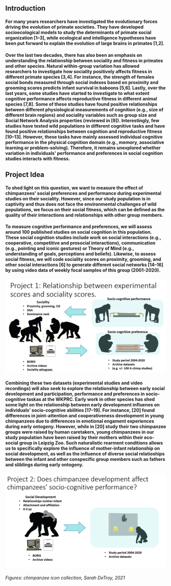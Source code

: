 ## Introduction

#### **For many years researchers have investigated the evolutionary forces driving the evolution of primate societies. They have developed socioecological models to study the determinants of primate social organization [1–3], while ecological and intelligence hypotheses have been put forward to explain the evolution of large brains in primates [1,2].** 

#### **Over the last two decades, there has also been an emphasis on understanding the relationship between sociality and fitness in primates and other species. Natural within-group variation has allowed researchers to investigate how sociality positively affects fitness in different primate species [3,4]. For instance, the strength of females social bonds measured through social indexes based on proximity and grooming scores predicts infant survival in baboons [5,6]. Lastly, over the last years, some studies have started to investigate to what extent cognitive performance affects reproductive fitness in different animal species [7,8]. Some of these studies have found positive relationships between different physiological measurements of cognition (e.g., size of different brain regions) and sociality variables such as group size and Social Network Analysis properties (reviewed in [9]). Interestingly, few studies have tested wild populations in different cognitive tasks and have found positive relationships between cognition and reproductive fitness [10–13]. However, these tasks have mainly assessed individual cognitive performance in the physical cognition domain (e.g., memory, associative learning or problem-solving). Therefore, it remains unexplored whether variation in individuals' performance and preferences in social cognition studies interacts with fitness.**

## Project Idea

#### **To shed light on this question, we want to measure the effect of chimpanzees' social preferences and performance during experimental studies on their sociality. However, since our study population is in captivity and thus does not face the environmental challenges of wild populations, we focus on their social fitness, which can be defined as the quality of their interactions and relationships with other group members.** 

#### **To measure cognitive performance and preferences, we will assess around 100 published studies on social cognition in this population. These social cognition studies include work on social interactions (e.g., cooperative, competitive and prosocial interactions), communication (e.g., pointing and iconic gestures) or Theory of Mind (e.g., understanding of goals, perceptions and beliefs). Likewise, to assess social fitness, we will code sociality scores on proximity, grooming, and other social interactions [6] to generate different social networks [14–16] by using video data of weekly focal samples of this group (2001-2020).**

![alt text](https://raw.githubusercontent.com/ccp-eva/EVApeCognition.github.io/gh-pages/PI1.jpg "Project Idea 1")

#### **Combining these two datasets (experimental studies and video recordings) will also seek to explore the relationship between early social development and participation, performance and preferences in socio-cognitive taskas at the WKPRC. Early work in other species has shed some light on the relationship between early development influenes on individuals’ socio-cognitive abilities  [17–19]. For instance, [20] found differences in joint-attention and cooperativeness development in young chimpanzees due to differences in emotional engament experiences during early ontogeny. However, while in [20] study their two chimpanzee groups were raised by human caretakers, young chimpanzees in our study population have been raised by their mothers within their eco-social group in Leipzig Zoo. Such naturalistic rearment conditions allows us to specifically explore the influence of mother-infant relationship on social development, as well as the influence of diverse social relatioships between the infant and other conspecific group members such as fathers and sliblings during early ontogeny.**

![alt text](https://raw.githubusercontent.com/ccp-eva/EVApeCognition.github.io/gh-pages/PI2.png "Project Idea 2") 


###### Figures: chimpanzee icon collection, Sarah DeTroy, 2021
